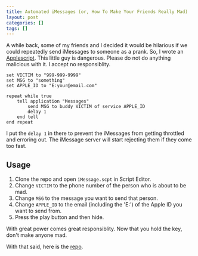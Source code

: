 ```yaml
---
title: Automated iMessages (or, How To Make Your Friends Really Mad)
layout: post
categories: []
tags: []
---
```


A while back, some of my friends and I decided it would be hilarious if we could repeatedly send iMessages to someone as a prank. So, I wrote an [Applescript](https://developer.apple.com/library/mac/documentation/AppleScript/Conceptual/AppleScriptLangGuide/introduction/ASLR_intro.html). This little guy is dangerous. Please do not do anything malicious with it. I accept no responsiblity.

~~~applescript
set VICTIM to "999-999-9999"set MSG to "something"set APPLE_ID to "E:your@email.com"repeat while true	tell application "Messages"		send MSG to buddy VICTIM of service APPLE_ID		delay 1	end tellend repeat
~~~

I put the `delay 1` in there to prevent the iMessages from getting throttled and erroring out. The iMessage server will start rejecting them if they come too fast.

## Usage

1. Clone the repo and open `iMessage.scpt` in Script Editor.
2. Change `VICTIM` to the phone number of the person who is about to be mad.
3. Change `MSG` to the message you want to send that person.
4. Change `APPLE_ID` to the email (including the 'E:') of the Apple ID you want to send from.
5. Press the play button and then hide.

With great power comes great responsiblity. Now that you hold the key, don't make anyone mad.

With that said, here is the [repo](https://github.com/johnthepink/imessage-spam).